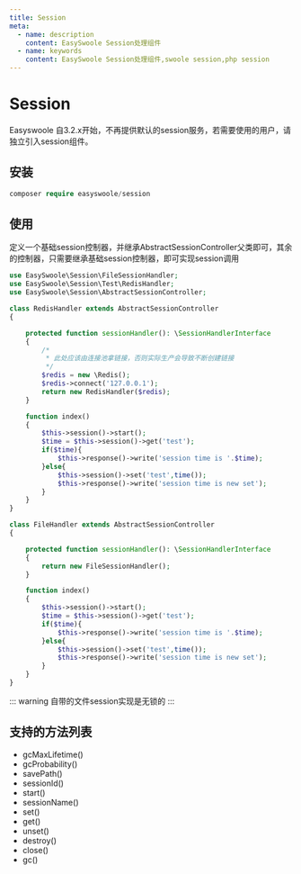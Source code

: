 ```yaml
---
title: Session
meta:
  - name: description
    content: EasySwoole Session处理组件
  - name: keywords
    content: EasySwoole Session处理组件,swoole session,php session
---
```

# Session 
Easyswoole 自3.2.x开始，不再提供默认的session服务，若需要使用的用户，请独立引入session组件。

## 安装
```php
composer require easyswoole/session
```

## 使用

定义一个基础session控制器，并继承AbstractSessionController父类即可，其余的控制器，只需要继承基础session控制器，即可实现session调用
```php
use EasySwoole\Session\FileSessionHandler;
use EasySwoole\Session\Test\RedisHandler;
use EasySwoole\Session\AbstractSessionController;

class RedisHandler extends AbstractSessionController
{

    protected function sessionHandler(): \SessionHandlerInterface
    {
        /*
         * 此处应该由连接池拿链接，否则实际生产会导致不断创建链接
         */
        $redis = new \Redis();
        $redis->connect('127.0.0.1');
        return new RedisHandler($redis);
    }

    function index()
    {
        $this->session()->start();
        $time = $this->session()->get('test');
        if($time){
            $this->response()->write('session time is '.$time);
        }else{
            $this->session()->set('test',time());
            $this->response()->write('session time is new set');
        }
    }
}

class FileHandler extends AbstractSessionController
{

    protected function sessionHandler(): \SessionHandlerInterface
    {
        return new FileSessionHandler();
    }

    function index()
    {
        $this->session()->start();
        $time = $this->session()->get('test');
        if($time){
            $this->response()->write('session time is '.$time);
        }else{
            $this->session()->set('test',time());
            $this->response()->write('session time is new set');
        }
    }
}

```


::: warning 
 自带的文件session实现是无锁的
:::

## 支持的方法列表

- gcMaxLifetime()
- gcProbability()
- savePath()
- sessionId()
- start()
- sessionName()
- set()
- get()
- unset()
- destroy()
- close()
- gc()
